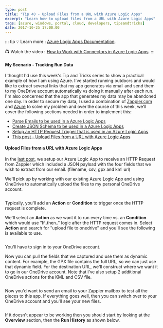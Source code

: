 ```yaml
---
type: post
title: "Tip 40 - Upload Files from a URL with Azure Logic Apps"
excerpt: "Learn how to upload files from a URL with Azure Logic Apps"
tags: [azure, windows, portal, cloud, developers, tipsandtricks]
date: 2017-10-25 17:00:00
---
```


::: tip
:bulb: Learn more : [Azure Logic Apps Documentation](https://docs.microsoft.com/azure/logic-apps/?WT.mc_id=docs-azuredevtips-micrum).

:tv: Watch the video : [How to Work with Connectors in Azure Logic Apps](https://youtu.be/rN24xLJwPbk?WT.mc_id=youtube-azuredevtips-micrum).
:::

#### My Scenario - Tracking Run Data

I thought I'd use this week's Tip and Tricks series to show a practical example of how I am using Azure. I've started running outdoors and would like to extract several links that my app generates via email and send them to my OneDrive account automatically vs doing it manually after each run. I'm also concerned that the app that generates my data may be abandoned one day. In order to secure my data, I used a combination of [Zappier.com](http://www.zapier.com) and [Azure](http://www.azure.com) to solve my problem and over the course of this week, we'll cover the following sections needed in order to implement this: 

* [Parse Emails to be used in a Azure Logic Apps](https://microsoft.github.io/AzureTipsAndTricks/blog/tip37.html?WT.mc_id=github-azuredevtips-micrum)
* [Create JSON Schema to be used in a Azure Logic Apps](https://microsoft.github.io/AzureTipsAndTricks/blog/tip38.html?WT.mc_id=github-azuredevtips-micrum)
* [Setup an HTTP Request Trigger that is used in an Azure Logic Apps](https://microsoft.github.io/AzureTipsAndTricks/blog/tip39.html?WT.mc_id=github-azuredevtips-micrum)
* [This post - Upload Files from a URL with Azure Logic Apps](https://microsoft.github.io/AzureTipsAndTricks/blog/tip40.html?WT.mc_id=github-azuredevtips-micrum)


#### Upload Files from a URL with Azure Logic Apps

In the [last post](https://microsoft.github.io/AzureTipsAndTricks/blog/tip39.html?WT.mc_id=github-azuredevtips-micrum), we setup our Azure Logic App to receive an HTTP Request from Zappier which included a JSON payload with the four fields that we wish to extract from our email. (filename, csv, gpx and kml url)

We'll pick up by working with our existing Azure Logic App and using OneDrive to automatically upload the files to my personal OneDrive account. 

<img :src="$withBase('/files/onedriveblog1.png')">

Typically, you'll add an **Action** or **Condition** to trigger once the HTTP request is complete. 

We'll select an **Action** as we want it to run every time vs. an **Condition** which would use "If..then.." logic after the HTTP request comes in. Select **Action** and search for "upload file to onedrive" and you'll see the following is available to use. 

<img :src="$withBase('/files/onedriveblog2.png')">

You'll have to sign in to your OneDrive account. 

Now you can pull the fields that we captured and use them as dynamic content. For example, the GPX file contains the full URL, so we can just use that dynamic field. For the destination URL, we'll construct where we want it to go in our OneDrive account. Note that I've also setup 2 additional OneDrive actions for the KML and CSV file. 

<img :src="$withBase('/files/onedriveblog3.png')">

Now you'd want to send an email to your Zappier mailbox to test all the pieces to this app. If everything goes well, then you can switch over to your OneDrive account and you'll see your new files. 

<img :src="$withBase('/files/onedriveblog4.png')">

If it doesn't appear to be working then you should start by looking at the **Overview** section, then the **Run History** as shown below. 

<img :src="$withBase('/files/onedriveblog5.png')">
